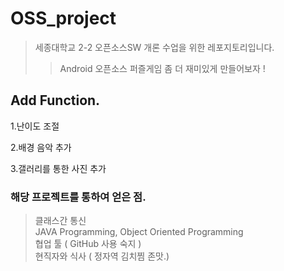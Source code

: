 # OSS_project


> 세종대학교 2-2 오픈소스SW 개론 수업을 위한 레포지토리입니다.
>> Android 오픈소스 퍼즐게임 좀 더 재미있게 만들어보자 !

## Add Function.

1.난이도 조절 
  
2.배경 음악 추가    
  
3.갤러리를 통한 사진 추가  


### 해당 프로젝트를 통하여 얻은 점.
> 클래스간 통신  
> JAVA Programming, Object Oriented Programming  
> 협업 툴 ( GitHub 사용 숙지 )   
> 현직자와 식사 ( 정자역 김치찜 존맛.)  
